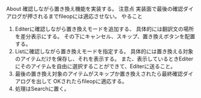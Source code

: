 About
確認しながら置き換え機能を実装する。
注意点
実装面で最後の確認ダイアログが押されるまでfileopには適応させない。
やること
1. Editerに確認しながら置き換えモードを追加する、
   具体的には翻訳文の場所を差分表示にする。
   その下にキャンセル、スキップ、置き換えボタンを配置する。
2. Listに確認しながら置き換えモードを指定する。
   具体的には置き換える対象のアイテムだけを保存し、それを表示する。
   また、表示しているときEditerにそのアイテムを自由に選択することができて、Editerに送ること。
3. 最後の置き換え対象のアイテムがスキップか置き換えされたら最終確認ダイアログを出して
   OKされたらfileopに適応する。
4. 処理はSearchに置く。